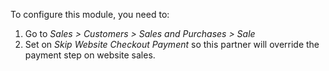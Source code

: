 To configure this module, you need to:

1.  Go to *Sales \> Customers \> Sales and Purchases \> Sale*
2.  Set on *Skip Website Checkout Payment* so this partner will override
    the payment step on website sales.
